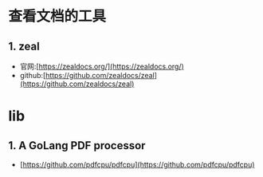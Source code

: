 
# 查看文档的工具

## 1. zeal
- 官网:[https://zealdocs.org/](https://zealdocs.org/)
- github:[https://github.com/zealdocs/zeal](https://github.com/zealdocs/zeal)

# lib

## 1. A GoLang PDF processor

- [https://github.com/pdfcpu/pdfcpu](https://github.com/pdfcpu/pdfcpu)
